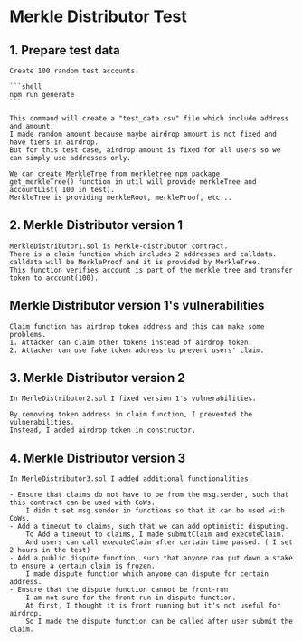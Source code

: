 # Merkle Distributor Test

## 1. Prepare test data

    Create 100 random test accounts:

    ```shell
    npm run generate
    ```

    This command will create a "test_data.csv" file which include address and amount.
    I made random amount because maybe airdrop amount is not fixed and have tiers in airdrop.
    But for this test case, airdrop amount is fixed for all users so we can simply use addresses only.

    We can create MerkleTree from merkletree npm package.
    get_merkleTree() function in util will provide merkleTree and accountList( 100 in test).
    MerkleTree is providing merkleRoot, merkleProof, etc...

## 2. Merkle Distributor version 1

    MerkleDistributor1.sol is Merkle-distributor contract.
    There is a claim function which includes 2 addresses and calldata.
    calldata will be MerkleProof and it is provided by MerkleTree.
    This function verifies account is part of the merkle tree and transfer token to account(100).

## Merkle Distributor version 1's vulnerabilities

    Claim function has airdrop token address and this can make some problems.
    1. Attacker can claim other tokens instead of airdrop token.
    2. Attacker can use fake token address to prevent users' claim.

## 3. Merkle Distributor version 2

    In MerleDistributor2.sol I fixed version 1's vulnerabilities.

    By removing token address in claim function, I prevented the vulnerabilities.
    Instead, I added airdrop token in constructor.

## 4. Merkle Distributor version 3

    In MerleDistributor3.sol I added additional functionalities.

    - Ensure that claims do not have to be from the msg.sender, such that this contract can be used with CoWs.
        I didn't set msg.sender in functions so that it can be used with CoWs.
    - Add a timeout to claims, such that we can add optimistic disputing.
        To Add a timeout to claims, I made submitClaim and executeClaim.
        And users can call executeClaim after certain time passed. ( I set 2 hours in the test)
    - Add a public dispute function, such that anyone can put down a stake to ensure a certain claim is frozen.
        I made dispute function which anyone can dispute for certain address.
    - Ensure that the dispute function cannot be front-run
        I am not sure for the front-run in dispute function.
        At first, I thought it is front running but it's not useful for airdrop.
        So I made the dispute function can be called after user submit the claim.
